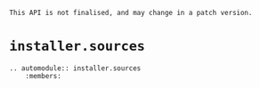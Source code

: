 ```{caution}
This API is not finalised, and may change in a patch version.
```

# `installer.sources`

```{eval-rst}
.. automodule:: installer.sources
    :members:
```
